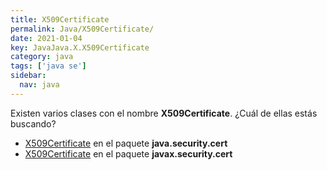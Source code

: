 ```yaml
---
title: X509Certificate
permalink: Java/X509Certificate/
date: 2021-01-04
key: JavaJava.X.X509Certificate
category: java
tags: ['java se']
sidebar: 
  nav: java
---
```


Existen varios clases con el nombre **X509Certificate**. ¿Cuál de ellas estás buscando?
<ul>
<li><a href="/Java/X509Certificate-java-security-cert/">X509Certificate</a> en el paquete <strong>java.security.cert</strong></li>
<li><a href="/Java/X509Certificate-javax-security-cert/">X509Certificate</a> en el paquete <strong>javax.security.cert</strong></li>
<ul>
